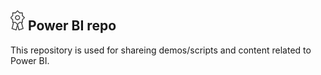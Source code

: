 ## ![](docs/images/ribbon.png) Power BI repo

This repository is used for shareing demos/scripts and content related to Power BI. 
